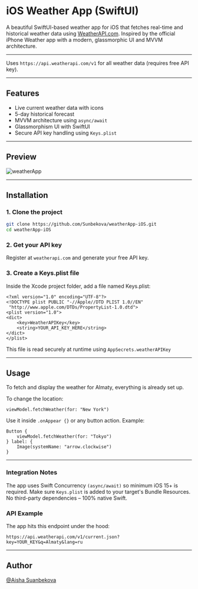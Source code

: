 # iOS Weather App (SwiftUI)

A beautiful SwiftUI-based weather app for iOS that fetches real-time and historical weather data using [WeatherAPI.com](https://www.weatherapi.com/). Inspired by the official iPhone Weather app with a modern, glassmorphic UI and MVVM architecture.

---
Uses `https://api.weatherapi.com/v1` for all weather data (requires free API key).

---

## Features

- Live current weather data with icons
- 5-day historical forecast
- MVVM architecture using `async/await`
- Glassmorphism UI with SwiftUI
- Secure API key handling using `Keys.plist`

---

## Preview
![weatherApp](https://github.com/user-attachments/assets/a83d6365-7c7d-4050-a1f5-9b6cf922b9c5)

---

## Installation

### 1. Clone the project

```bash
git clone https://github.com/Sunbekova/weatherApp-iOS.git
cd weatherApp-iOS
```


### 2. Get your API key
Register at `weatherapi.com` and generate your free API key.

### 3. Create a Keys.plist file
Inside the Xcode project folder, add a file named Keys.plist:
```
<?xml version="1.0" encoding="UTF-8"?>
<!DOCTYPE plist PUBLIC "-//Apple//DTD PLIST 1.0//EN"
 "http://www.apple.com/DTDs/PropertyList-1.0.dtd">
<plist version="1.0">
<dict>
    <key>WeatherAPIKey</key>
    <string>YOUR_API_KEY_HERE</string>
</dict>
</plist>
```
This file is read securely at runtime using `AppSecrets.weatherAPIKey`

---

## Usage

To fetch and display the weather for Almaty, everything is already set up.

To change the location:
```
viewModel.fetchWeather(for: "New York")
```
Use it inside `.onAppear {}` or any button action.
Example:

```
Button {
    viewModel.fetchWeather(for: "Tokyo")
} label: {
    Image(systemName: "arrow.clockwise")
}
```

---

### Integration Notes

The app uses Swift Concurrency `(async/await)` so minimum iOS 15+ is required.
Make sure `Keys.plist` is added to your target's Bundle Resources.
No third-party dependencies – 100% native Swift.

### API Example

The app hits this endpoint under the hood:
```
https://api.weatherapi.com/v1/current.json?key=YOUR_KEY&q=Almaty&lang=ru
```

---
## Author
[@Aisha Suanbekova](https://github.com/Sunbekova)
